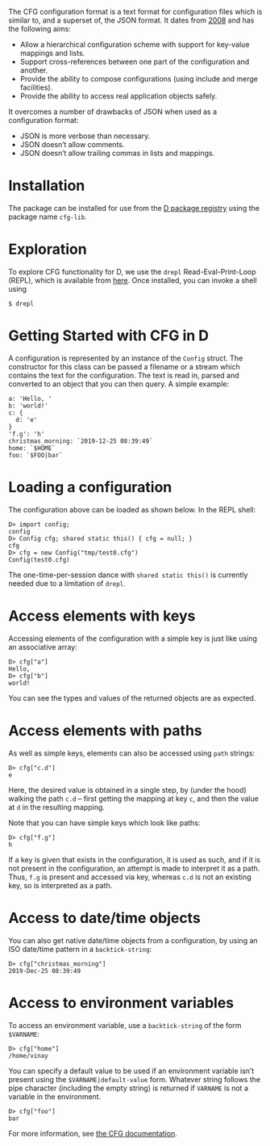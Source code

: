 The CFG configuration format is a text format for configuration files which is similar to, and a superset of, the JSON format. It dates from [2008](https://wiki.python.org/moin/HierConfig) and has the following aims:

* Allow a hierarchical configuration scheme with support for key-value mappings and lists.
* Support cross-references between one part of the configuration and another.
* Provide the ability to compose configurations (using include and merge facilities).
* Provide the ability to access real application objects safely.

It overcomes a number of drawbacks of JSON when used as a configuration format:

* JSON is more verbose than necessary.
* JSON doesn’t allow comments.
* JSON doesn’t allow trailing commas in lists and mappings.

Installation
============
The package can be installed for use from the [D package registry](https://code.dlang.org) using the package name `cfg-lib`.

Exploration
============
To explore CFG functionality for D, we use the `drepl` Read-Eval-Print-Loop (REPL), which is available from [here](https://github.com/vsajip/drepl). Once installed, you can invoke a shell using
```
$ drepl
```

Getting Started with CFG in D
=============================
A configuration is represented by an instance of the `Config` struct. The constructor for this class can be passed a filename or a stream which contains the text for the configuration. The text is read in, parsed and converted to an object that you can then query. A simple example:

```
a: 'Hello, '
b: 'world!'
c: {
  d: 'e'
}
'f.g': 'h'
christmas_morning: `2019-12-25 08:39:49`
home: `$HOME`
foo: `$FOO|bar`
```

Loading a configuration
=======================
The configuration above can be loaded as shown below. In the REPL shell:

```
D> import config;
config
D> Config cfg; shared static this() { cfg = null; }
cfg
D> cfg = new Config("tmp/test0.cfg")
Config(test0.cfg)
```
The one-time-per-session dance with `shared static this()` is currently needed due to a limitation of `drepl`.

Access elements with keys
=========================
Accessing elements of the configuration with a simple key is just like using an associative array:

```
D> cfg["a"]
Hello,
D> cfg["b"]
world!
```
You can see the types and values of the returned objects are as expected.

Access elements with paths
==========================
As well as simple keys, elements  can also be accessed using `path` strings:
```
D> cfg["c.d"]
e
```
Here, the desired value is obtained in a single step, by (under the hood) walking the path `c.d` – first getting the mapping at key `c`, and then the value at `d` in the resulting mapping.

Note that you can have simple keys which look like paths:
```
D> cfg["f.g"]
h
```
If a key is given that exists in the configuration, it is used as such, and if it is not present in the configuration, an attempt is made to interpret it as a path. Thus, `f.g` is present and accessed via key, whereas `c.d` is not an existing key, so is interpreted as a path.

Access to date/time objects
===========================
You can also get native date/time objects from a configuration, by using an ISO date/time pattern in a `backtick-string`:
```
D> cfg["christmas_morning"]
2019-Dec-25 08:39:49
```
Access to environment variables
===============================

To access an environment variable, use a `backtick-string` of the form `$VARNAME`:
```
D> cfg["home"]
/home/vinay
```
You can specify a default value to be used if an environment variable isn’t present using the `$VARNAME|default-value` form. Whatever string follows the pipe character (including the empty string) is returned if `VARNAME` is not a variable in the environment.
```
D> cfg["foo"]
bar
```
For more information, see [the CFG documentation](https://docs.red-dove.com/cfg/index.html).

